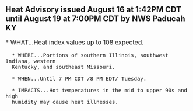<p>
   <h2>Heat Advisory issued August 16 at 1:42PM CDT until August 19 at 7:00PM CDT by NWS Paducah KY</h2>
   <div style="font-size:120%">* WHAT...Heat index values up to 108 expected.
      
      * WHERE...Portions of southern Illinois, southwest Indiana, western
      Kentucky, and southeast Missouri.
      
      * WHEN...Until 7 PM CDT /8 PM EDT/ Tuesday.
      
      * IMPACTS...Hot temperatures in the mid to upper 90s and high
      humidity may cause heat illnesses.
   </div>
</p>